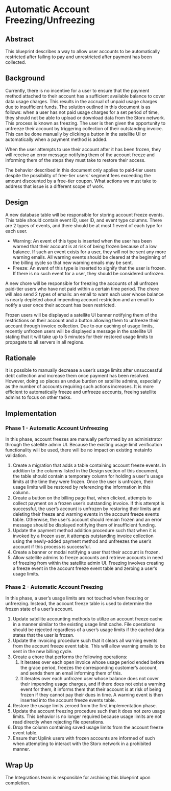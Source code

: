 # Automatic Account Freezing/Unfreezing

## Abstract

This blueprint describes a way to allow user accounts to be automatically restricted after failing to pay and unrestricted after payment has been collected.

## Background

Currently, there is no incentive for a user to ensure that the payment method attached to their account has a sufficient available balance to cover data usage charges. This results in the accrual of unpaid usage charges due to insufficient funds. The solution outlined in this document is as follows: when a user has not paid usage charges for a set period of time, they should not be able to upload or download data from the Storx network. This process is known as freezing. The user is then given the opportunity to unfreeze their account by triggering collection of their outstanding invoice. This can be done manually by clicking a button in the satellite UI or automatically when a payment method is added.

When the user attempts to use their account after it has been frozen, they will receive an error message notifying them of the account freeze and informing them of the steps they must take to restore their access.

The behavior described in this document only applies to paid-tier users despite the possibility of free-tier users' segment fees exceeding the amount discounted by a free-tier coupon. What actions we must take to address that issue is a different scope of work.

## Design

A new database table will be responsible for storing account freeze events. This table should contain event ID, user ID, and event type columns. There are 2 types of events, and there should be at most 1 event of each type for each user.

* Warning: An event of this type is inserted when the user has been warned that their account is at risk of being frozen because of a low balance. If such an event exists for a user, they will not be sent any more warning emails. All warning events should be cleared at the beginning of the billing cycle so that new warning emails may be sent.
* Freeze: An event of this type is inserted to signify that the user is frozen. If there is no such event for a user, they should be considered unfrozen.

A new chore will be responsible for freezing the accounts of all unfrozen paid-tier users who have not paid within a certain time period. The chore will also send 2 types of emails: an email to warn each user whose balance is nearly depleted about impending account restriction and an email to notify a user once their account has been restricted.

Frozen users will be displayed a satellite UI banner notifying them of the restrictions on their account and a button allowing them to unfreeze their account through invoice collection. Due to our caching of usage limits, recently unfrozen users will be displayed a message in the satellite UI stating that it will take up to 5 minutes for their restored usage limits to propagate to all servers in all regions.

## Rationale

It is possible to manually decrease a user’s usage limits after unsuccessful debt collection and increase them once payment has been resolved. However, doing so places an undue burden on satellite admins, especially as the number of accounts requiring such actions increases. It is more efficient to automatically freeze and unfreeze accounts, freeing satellite admins to focus on other tasks.

## Implementation

### Phase 1 - Automatic Account Unfreezing

In this phase, account freezes are manually performed by an administrator through the satellite admin UI. Because the existing usage limit verification functionality will be used, there will be no impact on existing metainfo validation.

1. Create a migration that adds a table containing account freeze events. In addition to the columns listed in the Design section of this document, the table should contain a temporary column for holding a user's usage limits at the time they were frozen. Once the user is unfrozen, their usage limits will be restored by referencing the information in this column.
2. Create a button on the billing page that, when clicked, attempts to collect payment on a frozen user’s outstanding invoice. If this attempt is successful, the user’s account is unfrozen by restoring their limits and deleting their freeze and warning events in the account freeze events table. Otherwise, the user’s account should remain frozen and an error message should be displayed notifying them of insufficient funding.
3. Update the payment method addition procedure such that when it is invoked by a frozen user, it attempts outstanding invoice collection using the newly-added payment method and unfreezes the user’s account if this process is successful.
4. Create a banner or modal notifying a user that their account is frozen.
5. Allow satellite admins to freeze accounts and retrieve accounts in need of freezing from within the satellite admin UI. Freezing involves creating a freeze event in the account freeze event table and zeroing a user’s usage limits.

### Phase 2 - Automatic Account Freezing

In this phase, a user’s usage limits are not touched when freezing or unfreezing. Instead, the account freeze table is used to determine the frozen state of a user’s account.

1. Update satellite accounting methods to utilize an account freeze cache in a manner similar to the existing usage limit cache. File operations should be rejected regardless of a user’s usage limits if the cached data states that the user is frozen.
2. Update the invoicing procedure such that it clears all warning events from the account freeze event table. This will allow warning emails to be sent in the new billing cycle.
3. Create a chore that performs the following operations:
    1. It iterates over each open invoice whose usage period ended before the grace period, freezes the corresponding customer’s account, and sends them an email informing them of this.
    2. It iterates over each unfrozen user whose balance does not cover their impending usage charges, and if there does not exist a warning event for them, it informs them that their account is at risk of being frozen if they cannot pay their dues in time. A warning event is then inserted into the account freeze events table.
4. Restore the usage limits zeroed from the first implementation phase.
5. Update the account freezing procedure such that it does not zero usage limits. This behavior is no longer required because usage limits are not read directly when rejecting file operations.
6. Drop the column containing saved usage limits from the account freeze event table.
7. Ensure that Uplink users with frozen accounts are informed of such when attempting to interact with the Storx network in a prohibited manner.

## Wrap Up

The Integrations team is responsible for archiving this blueprint upon completion.
